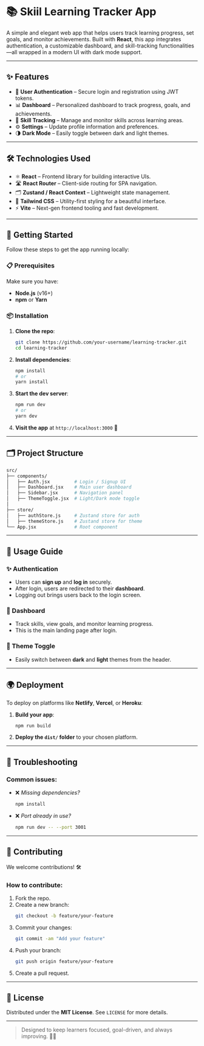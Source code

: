 # 📚 Skiil Learning Tracker App

A simple and elegant web app that helps users track learning progress, set goals, and monitor achievements. Built with **React**, this app integrates authentication, a customizable dashboard, and skill-tracking functionalities—all wrapped in a modern UI with dark mode support.

---

## ✨ Features

- 🔐 **User Authentication** – Secure login and registration using JWT tokens.
- 📊 **Dashboard** – Personalized dashboard to track progress, goals, and achievements.
- 🧠 **Skill Tracking** – Manage and monitor skills across learning areas.
- ⚙️ **Settings** – Update profile information and preferences.
- 🌗 **Dark Mode** – Easily toggle between dark and light themes.

---

## 🛠️ Technologies Used

- ⚛️ **React** – Frontend library for building interactive UIs.
- 🛣️ **React Router** – Client-side routing for SPA navigation.
- 🗂️ **Zustand / React Context** – Lightweight state management.
- 🎨 **Tailwind CSS** – Utility-first styling for a beautiful interface.
- ⚡ **Vite** – Next-gen frontend tooling and fast development.

---

## 🚀 Getting Started

Follow these steps to get the app running locally:

### 📋 Prerequisites

Make sure you have:

- **Node.js** (v16+)
- **npm** or **Yarn**

### 📦 Installation

1. **Clone the repo**:

   ```bash
   git clone https://github.com/your-username/learning-tracker.git
   cd learning-tracker
   ```

2. **Install dependencies**:

   ```bash
   npm install
   # or
   yarn install
   ```

3. **Start the dev server**:

   ```bash
   npm run dev
   # or
   yarn dev
   ```

4. **Visit the app** at `http://localhost:3000` 🎉

---

## 🗂️ Project Structure

```bash
src/
├── components/
│   ├── Auth.jsx         # Login / Signup UI
│   ├── Dashboard.jsx    # Main user dashboard
│   ├── Sidebar.jsx      # Navigation panel
│   ├── ThemeToggle.jsx  # Light/Dark mode toggle
│
├── store/
│   ├── authStore.js     # Zustand store for auth
│   ├── themeStore.js    # Zustand store for theme
└── App.jsx              # Root component
```

---

## 🔐 Usage Guide

### ✨ Authentication

- Users can **sign up** and **log in** securely.
- After login, users are redirected to their **dashboard**.
- Logging out brings users back to the login screen.

### 🧠 Dashboard

- Track skills, view goals, and monitor learning progress.
- This is the main landing page after login.

### 🌙 Theme Toggle

- Easily switch between **dark** and **light** themes from the header.

---

## 🌍 Deployment

To deploy on platforms like **Netlify**, **Vercel**, or **Heroku**:

1. **Build your app**:

   ```bash
   npm run build
   ```

2. **Deploy the `dist/` folder** to your chosen platform.

---

## 🧩 Troubleshooting

### Common issues:

- ❌ *Missing dependencies?*
  ```bash
  npm install
  ```
- ❌ *Port already in use?*
  ```bash
  npm run dev -- --port 3001
  ```

---

## 🤝 Contributing

We welcome contributions! 🛠️

### How to contribute:

1. Fork the repo.
2. Create a new branch:
   ```bash
   git checkout -b feature/your-feature
   ```
3. Commit your changes:
   ```bash
   git commit -am "Add your feature"
   ```
4. Push your branch:
   ```bash
   git push origin feature/your-feature
   ```
5. Create a pull request.

---

## 📝 License

Distributed under the **MIT License**. See `LICENSE` for more details.

---

> Designed to keep learners focused, goal-driven, and always improving. 💪🚀

